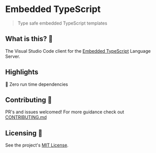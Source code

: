 # Embedded TypeScript

<blockquote>Type safe embedded TypeScript templates</blockquote>

## What is this? 🧐

The Visual Studio Code client for the [Embedded TypeScript](https://github.com/tatethurston/embedded-typescript) Language Server.

## Highlights

🎁 Zero run time dependencies

## Contributing 👫

PR's and issues welcomed! For more guidance check out [CONTRIBUTING.md](https://github.com/tatethurston/embedded-typescript/blob/master/CONTRIBUTING.md)

## Licensing 📃

See the project's [MIT License](https://github.com/tatethurston/embedded-typescript/blob/master/LICENSE).
